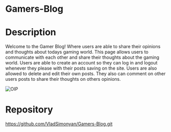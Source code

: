 # Gamers-Blog

# Description
Welcome to the Gamer Blog! Where users are able to share their opinions and thoughts about todays gaming world. This page allows users to communicate with each other and share their thoughts about the gaming world.
Users are able to create an account so they can log in and logout whenever they please with their posts saving on the site. Users are also allowed to delete and edit their own posts. They also can comment on other users posts to share their thoughts on others opinions.




![OIP](https://github.com/VladSimonyan/Gamers-Blog/assets/129136870/ec61f08a-de45-43be-bde8-de0d84d15590)


# Repository

https://github.com/VladSimonyan/Gamers-Blog.git
